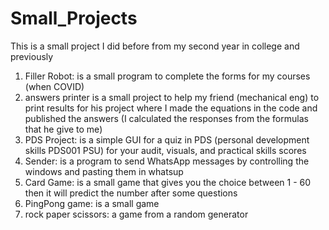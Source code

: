 # Small_Projects
This is a small project I did before from my second year in college and previously 

1. Filler Robot: is a small program to complete the forms for my courses (when COVID) 
2. answers printer is a small project to help my friend (mechanical eng) to print results for his project where I made the equations in the code and published the answers (I calculated the responses from the formulas that he give to me)
3. PDS Project: is a simple GUI for a quiz in PDS (personal development skills PDS001 PSU) for your audit, visuals, and practical skills scores
4. Sender: is a program to send WhatsApp messages by controlling the windows and pasting them in whatsup
5. Card Game: is a small game that gives you the choice between 1 - 60 then it will predict the number after some questions
6. PingPong game: is a small game
7. rock paper scissors: a game from a random generator  
